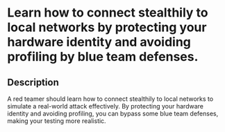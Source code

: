 # Learn how to connect stealthily to local networks by protecting your hardware identity and avoiding profiling by blue team defenses.

## Description
A red teamer should learn how to connect stealthily to local networks to simulate a real-world attack effectively. By protecting your hardware identity and avoiding profiling, you can bypass some blue team defenses, making your testing more realistic.
